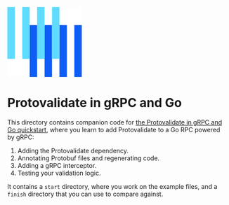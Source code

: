 ![The Buf logo](https://raw.githubusercontent.com/bufbuild/protovalidate/main/.github/buf-logo.svg)

# Protovalidate in gRPC and Go

This directory contains companion code for [the Protovalidate in gRPC and Go quickstart][documentation], where you learn to add Protovalidate to a Go RPC powered by gRPC:

1. Adding the Protovalidate dependency.
2. Annotating Protobuf files and regenerating code.
3. Adding a gRPC interceptor.
4. Testing your validation logic.

It contains a `start` directory, where you work on the example files, and a `finish` directory that you can use to compare against.

[documentation]: https://buf.build/docs/protovalidate/quickstart/grpc-go/
